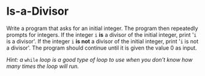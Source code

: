# Is-a-Divisor

Write a program that asks for an initial integer. 
The program then repeatedly prompts for integers.
If the integer `i` **is** a divisor of the initial integer, print '`i` is a divisor'.
If the integer `i` **is not** a divisor of the initial integer, print '`i` is not a divisor'.
The program should continue until it is given the value 0 as input.

*Hint: a* `while` *loop is a good type of loop to use when you don't know how many times the loop will run.*
